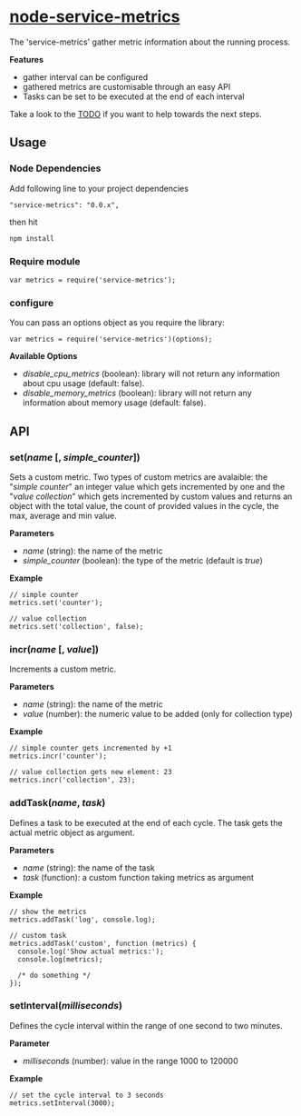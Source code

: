 # [node-service-metrics](https://github.com/luscus/node-service-metrics)

The 'service-metrics' gather metric information about the running process.

**Features**
- gather interval can be configured
- gathered metrics are customisable through an easy API
- Tasks can be set to be executed at the end of each interval


Take a look to the [TODO](https://github.com/luscus/node-service-metrics/blob/master/TODO.md) if you want to help towards the next steps.

## Usage

### Node Dependencies

Add following line to your project dependencies

    "service-metrics": "0.0.x",

then hit

    npm install

### Require module

    var metrics = require('service-metrics');

### configure

You can pass an options object as you require the library:

    var metrics = require('service-metrics')(options);

**Available Options**

- *disable_cpu_metrics* (boolean): library will not return any information about cpu usage (default: false).
- *disable_memory_metrics* (boolean): library will not return any information about memory usage (default: false).


## API

### set(*name* [, *simple_counter*])

Sets a custom metric. Two types of custom metrics are avalaible: the "*simple counter*" an integer value which gets incremented by one and the "*value collection*" which gets incremented by custom values and returns an object with the total value, the count of provided values in the cycle, the max, average and min value.

**Parameters**
- *name* (string): the name of the metric
- *simple_counter* (boolean): the type of the metric (default is *true*)

**Example**

    // simple counter
    metrics.set('counter');

    // value collection
    metrics.set('collection', false);


### incr(*name* [, *value*])

Increments a custom metric.

**Parameters**
- *name* (string): the name of the metric
- *value* (number): the numeric value to be added (only for collection type)

**Example**

    // simple counter gets incremented by +1
    metrics.incr('counter');

    // value collection gets new element: 23
    metrics.incr('collection', 23);


### addTask(*name*, *task*)

Defines a task to be executed at the end of each cycle.
The task gets the actual metric object as argument.

**Parameters**
- *name* (string): the name of the task
- *task* (function): a custom function taking metrics as argument

**Example**

    // show the metrics
    metrics.addTask('log', console.log);

    // custom task
    metrics.addTask('custom', function (metrics) {
      console.log('Show actual metrics:');
      console.log(metrics);

      /* do something */
    });


### setInterval(*milliseconds*)

Defines the cycle interval within the range of one second to two minutes.

**Parameter**
- *milliseconds* (number): value in the range 1000 to 120000

**Example**

    // set the cycle interval to 3 seconds
    metrics.setInterval(3000);
